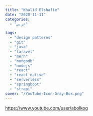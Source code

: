 ```yaml
---
title: "Khalid Elshafie"
date: "2020-11-11"
categories:
  - "عربي"

tags:
  - "design patterns"
  - "git"
  - "java"
  - "laravel"
  - "mern"
  - "mongodb"
  - "nodejs"
  - "react"
  - "react native"
  - "serverless"
  - "springboot"
  - "strapi"
cover: "/YouTube-Icon-Gray-Box.png"
---
```


https://www.youtube.com/user/abolkog

